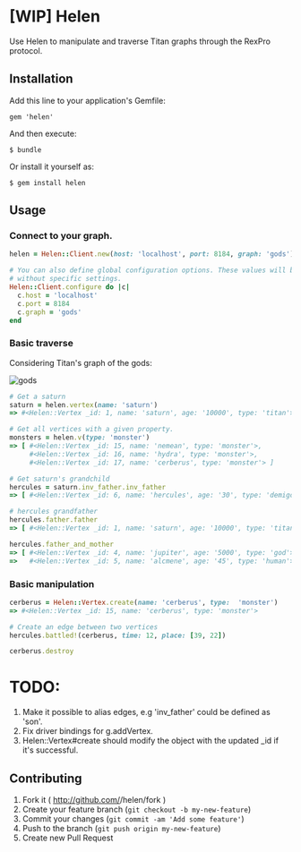 # [WIP] Helen

Use Helen to manipulate and traverse Titan graphs through the RexPro protocol.

## Installation

Add this line to your application's Gemfile:

    gem 'helen'

And then execute:

    $ bundle

Or install it yourself as:

    $ gem install helen

## Usage

### Connect to your graph.

```ruby
helen = Helen::Client.new(host: 'localhost', port: 8184, graph: 'gods')

# You can also define global configuration options. These values will be applied to clients
# without specific settings.
Helen::Client.configure do |c|
  c.host = 'localhost'
  c.port = 8184
  c.graph = 'gods'
end
```

### Basic traverse

Considering Titan's graph of the gods:

![gods](https://raw.githubusercontent.com/wiki/thinkaurelius/titan/images/graph-of-the-gods-2.png)

```ruby
# Get a saturn
saturn = helen.vertex(name: 'saturn')
=> #<Helen::Vertex _id: 1, name: 'saturn', age: '10000', type: 'titan'>

# Get all vertices with a given property.
monsters = helen.v(type: 'monster')
=> [ #<Helen::Vertex _id: 15, name: 'nemean', type: 'monster'>,
     #<Helen::Vertex _id: 16, name: 'hydra', type: 'monster'>,
     #<Helen::Vertex _id: 17, name: 'cerberus', type: 'monster'> ]

# Get saturn's grandchild
hercules = saturn.inv_father.inv_father
=> [ #<Helen::Vertex _id: 6, name: 'hercules', age: '30', type: 'demigod'> ]

# hercules grandfather
hercules.father.father
=> [ #<Helen::Vertex _id: 1, name: 'saturn', age: '10000', type: 'titan'> ]

hercules.father_and_mother
=> [ #<Helen::Vertex _id: 4, name: 'jupiter', age: '5000', type: 'god'>,
=>   #<Helen::Vertex _id: 5, name: 'alcmene', age: '45', type: 'human'> ]
```

### Basic manipulation

```ruby
cerberus = Helen::Vertex.create(name: 'cerberus', type:  'monster')
=> #<Helen::Vertex _id: 15, name: 'cerberus', type: 'monster'>

# Create an edge between two vertices
hercules.battled!(cerberus, time: 12, place: [39, 22])

cerberus.destroy
```

# TODO:

1. Make it possible to alias edges, e.g 'inv_father' could be defined as 'son'.
2. Fix driver bindings for g.addVertex.
3. Helen::Vertex#create should modify the object with the updated _id if it's successful.

## Contributing

1. Fork it ( http://github.com/<my-github-username>/helen/fork )
2. Create your feature branch (`git checkout -b my-new-feature`)
3. Commit your changes (`git commit -am 'Add some feature'`)
4. Push to the branch (`git push origin my-new-feature`)
5. Create new Pull Request
